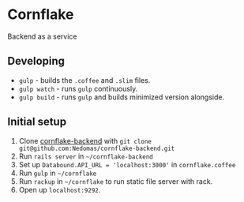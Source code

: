 # Cornflake
Backend as a service

## Developing
- ``gulp`` - builds the ``.coffee`` and ``.slim`` files.
- ``gulp watch`` - runs ``gulp`` continuously.
- ``gulp build`` - runs ``gulp`` and builds minimized version alongside.

## Initial setup

1. Clone [cornflake-backend](https://github.com/Nedomas/cornflake-backend) with ``git clone git@github.com:Nedomas/cornflake-backend.git``
2. Run ``rails server`` in ``~/cornflake-backend``
3. Set up ``Databound.API_URL = 'localhost:3000'`` in ``cornflake.coffee``
4. Run ``gulp`` in ``~/cornflake``
5. Run ``rackup`` in ``~/cornflake`` to run static file server with rack.
6. Open up ``localhost:9292``.

